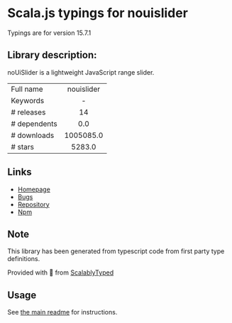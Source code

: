 
# Scala.js typings for nouislider

Typings are for version 15.7.1

## Library description:
noUiSlider is a lightweight JavaScript range slider.

|                    |                 |
| ------------------ | :-------------: |
| Full name          | nouislider |
| Keywords           | - |
| # releases         | 14 |
| # dependents       | 0.0 |
| # downloads        | 1005085.0 |
| # stars            | 5283.0 |

## Links
- [Homepage](https://github.com/leongersen/noUiSlider#readme)
- [Bugs](https://github.com/leongersen/noUiSlider/issues)
- [Repository](https://github.com/leongersen/noUiSlider)
- [Npm](https://www.npmjs.com/package/nouislider)
    


## Note
This library has been generated from typescript code from first party type definitions.

Provided with :purple_heart: from [ScalablyTyped](https://github.com/oyvindberg/ScalablyTyped)

## Usage
See [the main readme](../../readme.md) for instructions.



